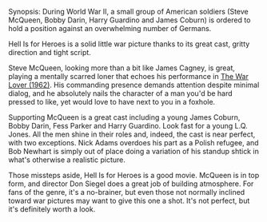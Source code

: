 Synopsis: During World War II, a small group of American soldiers (Steve McQueen, Bobby Darin, Harry Guardino and James Coburn) is ordered to hold a position against an overwhelming number of Germans.

Hell Is for Heroes is a solid little war picture thanks to its great cast, gritty direction and tight script. 

Steve McQueen, looking more than a bit like James Cagney, is great, playing a mentally scarred loner that echoes his performance in <a href="/browse/reviews/the-war-lover-1962/">The War Lover (1962)</a>. His commanding presence demands attention despite minimal dialog, and he absolutely nails the character of a man you'd be hard pressed to like, yet would love to have next to you in a foxhole. 

Supporting McQueen is a great cast including a young James Coburn, Bobby Darin, Fess Parker and Harry Guardino. Look fast for a young L.Q. Jones. All the men shine in their roles and, indeed, the cast is near perfect, with two exceptions. Nick Adams overdoes his part as a Polish refugee, and Bob Newhart is simply out of place doing a variation of his standup shtick in what's otherwise a realistic picture.

Those missteps aside, Hell Is for Heroes is a good movie. McQueen is in top form, and director Don Siegel does a great job of building atmosphere. For fans of the genre, it's a no-brainer, but even those not normally inclined toward war pictures may want to give this one a shot. It's not perfect, but it's definitely worth a look.
